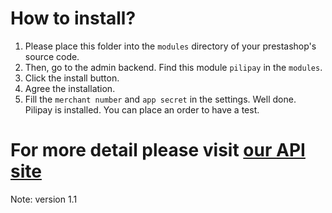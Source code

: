 # How to install?
1. Please place this folder into the `modules` directory of your prestashop's source code.
2. Then, go to the admin backend. Find this module `pilipay` in the `modules`.
3. Click the install button.
4. Agree the installation.
5. Fill the `merchant number` and `app secret` in the settings.
Well done. Pilipay is installed. You can place an order to have a test.

# For more detail please visit [our API site](http://api.pilibaba.com/doc/install-pilipay-in-prestashop.html)
Note: version 1.1
